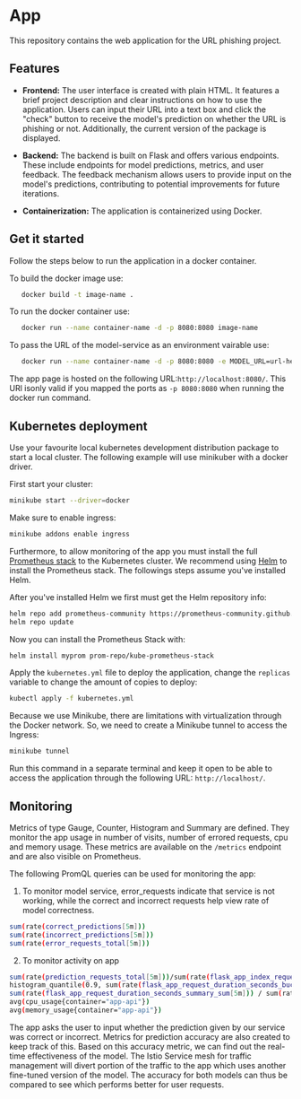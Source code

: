 # App
This repository contains the web application for the URL phishing project.

## Features

- **Frontend:** The user interface is created with plain HTML. It features a brief project description and clear instructions on how to use the application. Users can input their URL into a text box and click the "check" button to receive the model's prediction on whether the URL is phishing or not. Additionally, the current version of the package is displayed.

- **Backend:** The backend is built on Flask and offers various endpoints. These include endpoints for model predictions, metrics, and user feedback. The feedback mechanism allows users to provide input on the model's predictions, contributing to potential improvements for future iterations.

- **Containerization:** The application is containerized using Docker. 

## Get it started

Follow the steps below to run the application in a docker container.

To build the docker image use:

```bash
   docker build -t image-name .   
```

To run the docker container use:

```bash
   docker run --name container-name -d -p 8080:8080 image-name   
```

To pass the URL of the model-service as an environment vairable use:

```bash
   docker run --name container-name -d -p 8080:8080 -e MODEL_URL=url-here image-name   
```

The app page is hosted on the following URL:`http://localhost:8080/`. This URl isonly valid if you mapped the ports as `-p 8080:8080` when running the docker run command.


## Kubernetes deployment
Use your favourite local kubernetes development distribution package to start a local cluster. The following example will use minikuber with a docker driver.

First start your cluster:

```bash
minikube start --driver=docker
```

Make sure to enable ingress:
```bash
minikube addons enable ingress
```

Furthermore, to allow monitoring of the app you must install the full [Prometheus stack](https://artifacthub.io/packages/helm/prometheus-community/kube-prometheus-stack) to the Kubernetes cluster. We recommend using [Helm](https://helm.sh/) to install the Prometheus stack. The followings steps assume you've installed Helm.

After you've installed Helm we first must get the Helm repository info:

```bash
helm repo add prometheus-community https://prometheus-community.github.io/helm-charts
helm repo update
```

Now you can install the Prometheus Stack with:

```bash
helm install myprom prom-repo/kube-prometheus-stack
```

Apply the `kubernetes.yml` file to deploy the application, change the `replicas` variable to change the amount of copies to deploy:

```bash
kubectl apply -f kubernetes.yml
```

Because we use Minikube, there are limitations with virtualization through the Docker network. So, we need to create a Minikube tunnel to access the Ingress:

```bash
minikube tunnel
```

Run this command in a separate terminal and keep it open to be able to access the application through the following URL: `http://localhost/`.

## Monitoring

Metrics of type Gauge, Counter, Histogram and Summary are defined. They monitor the app usage in number of visits, number of errored requests, cpu and memory usage. These metrics are available on the ```/metrics``` endpoint and are also visible on Prometheus.

The following PromQL queries can be used for monitoring the app:

1. To monitor model service, error_requests indicate that service is not working, while the correct and incorrect requests help view rate of model correctness.
```bash
sum(rate(correct_predictions[5m]))
sum(rate(incorrect_predictions[5m]))
sum(rate(error_requests_total[5m]))
```

2. To monitor activity on app
```bash
sum(rate(prediction_requests_total[5m]))/sum(rate(flask_app_index_requests_total[5m]))
histogram_quantile(0.9, sum(rate(flask_app_request_duration_seconds_bucket[5m])) by (le))
sum(rate(flask_app_request_duration_seconds_summary_sum[5m])) / sum(rate(flask_app_request_duration_seconds_summary_count[5m]))
avg(cpu_usage{container="app-api"})
avg(memory_usage{container="app-api"})
```


The app asks the user to input whether the prediction given by our service was correct or incorrect. Metrics for prediction accuracy are also created to keep track of this. Based on this accuracy metric, we can find out the real-time effectiveness of the model. The Istio Service mesh for traffic management will divert portion of the traffic to the app which uses another fine-tuned version of the model. The accuracy for both models can thus be compared to see which performs better for user requests.